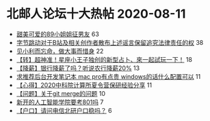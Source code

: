# 北邮人论坛十大热帖 2020-08-11

- [甜美可爱的89小姐姐征男友](https://bbs.byr.cn/article/Friends/1968556) 63
- [字节跳动对于B站及相关创作者散布上述谣言保留追究法律责任的权](https://bbs.byr.cn/article/Talking/6215274) 38
- [见小利而忘命，做大事而惜身](https://bbs.byr.cn/article/Picture/3261242) 22
- [【转】超神准！星座小王子独创的新型占卜、來一起試玩一下！](https://bbs.byr.cn/article/Constellations/326533) 18
- [【降薪】银行降薪了吗？听说农行降薪20%](https://bbs.byr.cn/article/WorkLife/1151114) 13
- [求推荐后台开发笔记本 mac pro有点贵  windows的话什么配置可以](https://bbs.byr.cn/article/Notebook/181853) 11
- [【心得】2020中科院计算所夏令营保研经验分享](https://bbs.byr.cn/article/StudyShare/197353) 11
- [【问题】关于git merge的问题](https://bbs.byr.cn/article/Linux/159600) 10
- [新开的人工智能学院要考801吗](https://bbs.byr.cn/article/AimGraduate/1194764) 7
- [【户口】请问电信北研户口稳吗？](https://bbs.byr.cn/article/Job/2097790) 6



